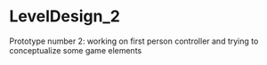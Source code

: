 # LevelDesign_2
 Prototype number 2: working on first person controller and trying to conceptualize some game elements
